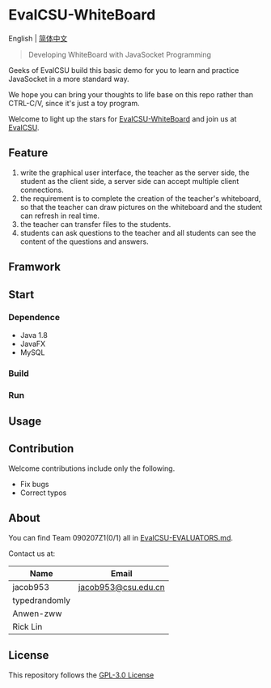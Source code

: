 # EvalCSU-WhiteBoard

English | [简体中文](global/README-zh.md)

> Developing WhiteBoard with JavaSocket Programming

Geeks of EvalCSU build this basic demo for you to learn and practice JavaSocket in a more standard way.

We hope you can bring your thoughts to life base on this repo rather than CTRL-C/V, since it's just a toy program.

Welcome to light up the stars for [EvalCSU-WhiteBoard](https://github.com/EvalCSU/evalcsu-whiteboard) and join us at [EvalCSU](https://github.com/Jacob953/evalcsu).

## Feature
1. write the graphical user interface, the teacher as the server side, the student as the client side, a server side can accept multiple client connections.
2. the requirement is to complete the creation of the teacher's whiteboard, so that the teacher can draw pictures on the whiteboard and the student can refresh in real time.
3. the teacher can transfer files to the students.
4. students can ask questions to the teacher and all students can see the content of the questions and answers.

## Framwork
<!-- Describe framwork of the program -->

## Start

### Dependence
- Java 1.8
- JavaFX
- MySQL

### Build
<!-- How to build the program -->

### Run
<!-- How to run the program -->

## Usage
<!-- How to use the program -->

## Contribution
Welcome contributions include only the following.
- Fix bugs
- Correct typos

## About
You can find Team 090207Z1(0/1) all in [EvalCSU-EVALUATORS.md](https://github.com/Jacob953/evalcsu/blob/main/global/EVALUATOR.md).

Contact us at:

| Name          | Email               |
|---------------|---------------------|
| jacob953      | jacob953@csu.edu.cn |
| typedrandomly |                     |
| Anwen-zww     |                     |
| Rick Lin      |                     |

## License
This repository follows the [GPL-3.0 License](LICENSE)

